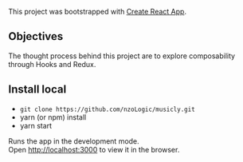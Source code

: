 This project was bootstrapped with [Create React App](https://github.com/facebook/create-react-app).

## Objectives

The thought process behind this project are to explore composability through Hooks and Redux.

## Install local

* `git clone https://github.com/nzoLogic/musicly.git`
* yarn (or npm) install
* yarn start


Runs the app in the development mode.<br />
Open [http://localhost:3000](http://localhost:3000) to view it in the browser.

